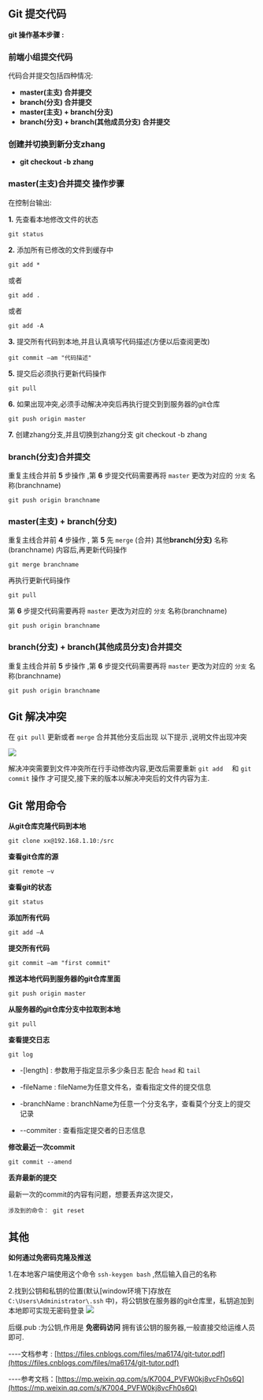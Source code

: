## Git 提交代码 ##

**git 操作基本步骤 :** 

### **前端小组提交代码** ###

代码合并提交包括四种情况:

- **master(主支) 合并提交** 
- **branch(分支) 合并提交**
- **master(主支) + branch(分支)**
- **branch(分支) + branch(其他成员分支) 合并提交**

### 创建并切换到新分支zhang
- **git checkout -b zhang**

### master(主支)合并提交 操作步骤 ###

在控制台输出: 

**1.** 先查看本地修改文件的状态	
		
	git status

**2.** 添加所有已修改的文件到缓存中

	git add * 
或者

	git add .
或者

	git add -A

**3.** 提交所有代码到本地,并且认真填写代码描述(方便以后查阅更改)

	git commit –am "代码描述"

**5.** 提交后必须执行更新代码操作
	
	git pull

**6.** 如果出现冲突,必须手动解决冲突后再执行提交到到服务器的git仓库

	git push origin master
	
**7.** 创建zhang分支,并且切换到zhang分支
	git checkout -b zhang

### branch(分支)合并提交 ###

重复主线合并前 **5** 步操作 ,第 **6** 步提交代码需要再将 `master` 更改为对应的 `分支` 名称(branchname)

	git push origin branchname

### master(主支) + branch(分支) ###


重复主线合并前 **4** 步操作 , 第 **5** 先 `merge` (合并) 其他**branch(分支)** 名称(branchname) 内容后,再更新代码操作

	git merge branchname

再执行更新代码操作

	git pull
	

第 **6** 步提交代码需要再将 `master` 更改为对应的 `分支` 名称(branchname)

	git push origin branchname

### branch(分支) + branch(其他成员分支)合并提交 ###

重复主线合并前 **5** 步操作 ,第 **6** 步提交代码需要再将 `master` 更改为对应的 `分支` 名称(branchname)

	git push origin branchname



## Git 解决冲突 ##

在 `git pull` 更新或者 `merge` 合并其他分支后出现 以下提示 ,说明文件出现冲突

![](https://i.imgur.com/ZSXbuSs.png)

解决冲突需要到文件冲突所在行手动修改内容,更改后需要重新 `git add  ` 和 `git commit` 操作 才可提交,接下来的版本以解决冲突后的文件内容为主.

## Git 常用命令 ##

**从git仓库克隆代码到本地** 

	git clone xx@192.168.1.10:/src	 

**查看git仓库的源**  

	git remote –v 
                 
**查看git的状态**  
 
	git status 

**添加所有代码**

	git add –A  

**提交所有代码**        
           
	git commit –am "first commit"   

**推送本地代码到服务器的git仓库里面**

	git push origin master     
      
**从服务器的git仓库分支中拉取到本地**

	git pull                      

**查看提交日志**

	git log

- -[length] :  参数用于指定显示多少条日志 配合 `head` 和 `tail`

- -fileName :  fileName为任意文件名，查看指定文件的提交信息

- -branchName : branchName为任意一个分支名字，查看莫个分支上的提交记录

- --commiter : 查看指定提交者的日志信息

**修改最近一次commit**

	git commit --amend

**丢弃最新的提交**

最新一次的commit的内容有问题，想要丢弃这次提交，

	涉及到的命令： git reset


	
## 其他 ##
**如何通过免密码克隆及推送**

1.在本地客户端使用这个命令 `ssh-keygen bash` ,然后输入自己的名称


2.找到公钥和私钥的位置(默认[window环境下]存放在 `C:\Users\Administrator\.ssh` 中)，将公钥放在服务器的git仓库里，私钥追加到本地即可实现无密码登录 
![](https://i.imgur.com/DJ9XpkK.png)

后缀.pub :为公钥,作用是 **免密码访问** 拥有该公钥的服务器,一般直接交给运维人员即可.

----文档参考 : [https://files.cnblogs.com/files/ma6174/git-tutor.pdf](https://files.cnblogs.com/files/ma6174/git-tutor.pdf)

----参考文档：[https://mp.weixin.qq.com/s/K7004_PVFW0kj8vcFh0s6Q](https://mp.weixin.qq.com/s/K7004_PVFW0kj8vcFh0s6Q)
	 







